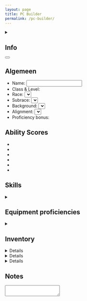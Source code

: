 ```yaml
---
layout: page
title: PC Builder
permalink: /pc-builder/
---
```


<section>
    <details>
        <summary>
            <h2>Info</h2>
        </summary>
        <p>
            Op deze pagina kun je je eigen <abbr title="Player Character">PC</abbr> maken zoals je dit ook op een papieren character sheet zou doen. Aangezien deze "character sheet" niet op fysiek papier is, kunnen we gebruik maken van technieken om de ervaring wat te stroomlijnen. Zo worden de skills van je karakter op deze pagina automatisch uitgerekend op basis van je ability scores, level, en proficiency/ expertise. Daarnaast heb je op het internet veel meer ruimte om dingen op te slaan dan een paar stukken A4 papier.
        </p>
        <p>
            Hieronder wordt wat dieper in gegaan op een paar specificaties van deze pagina. Door deze te lezen begrijp je mogelijk beter wat het idee achter de pagina is en wat de mogelijke uitbreidingen en limitaties zijn.
        </p>
        <h3>localStorage</h3>
        <p>
            Voor het opslaan van de data op deze pagina wordt <a href="https://developer.mozilla.org/en-US/docs/Web/API/Window/localStorage" target="_blank">localStorage</a> gebruikt. Dit is een techniek waarmee data lokaal in de client opgeslagen kan worden. Dit zorgt er in de praktijk voor dat iedereen die deze pagina bezoekt een unieke set aan data heeft, en dat de data die jij op deze pagina ziet alleen voor jou beschikbaar is. Dit zorgt er ook voor dat de data op jouw computer anders is dan bijvoorbeeld op je telefoon. Er zijn plannen om een export-import functionaliteit te maken waardoor je data over meerdere machines beschikbaar kunt stellen.
        </p>
        <h3>DnD API</h3>
        <p>
            Voor class, race, background, en alignment wordt de <a href="https://www.dnd5eapi.co/" target="_blank">DnD 5e API</a> gebruikt. Deze API bevat alle gratis content van D&D 5e, <a href="https://media.wizards.com/2016/downloads/DND/SRD-OGL_V5.1.pdf" target="_blank">de <abbr title="Systems Reference Document">SRD</abbr></a>. Dit is een subset van het <abbr title="Player's Handbook">PHB</abbr>, wat inhoud dat niet alle content hier beschikbaar is (dit bevat bijvoorbeeld maar 1 background). Er zijn op dit moment geen plannen om dit uit te breiden, omdat je dan met copyright law bezig bent.
        </p>
        <h3>Geplande componenten</h3>
        <p>
            Naast de componenten die je al op deze pagina ziet, zijn er plannen voor uitbreidingen. Hieronder zie je een lijst met een aantal geplande onderdelen. Als je zelf voorstellen hebt over uitbreidingen, hoor ik dit graag.
        </p>
        <ul>
            <li>HP, AC, initiative, en speed</li>
            <li>Saving throws</li>
            <li>Spell casting</li>
            <li>Talen</li>
            <li>
                Inventory, onderverdeeld in
                <ul>
                    <li>Magische items</li>
                    <li>Potions</li>
                    <li>Goud</li>
                    <li>Misc</li>
                </ul>
            </li>
            <li>
                Proficiencies in items
            </li>
        </ul>
    </details>
</section>

<section>
    <button is="manage-characters-button"></button>
</section>

<section>
    <h2>Algemeen</h2>
    <ul>
        <li><label>Name: <input is="name-input"/></label></li>
        <li>
            <label>Class & Level: </label><class-level-section></class-level-section>
        </li>
        <li><label>Race: <select is="race-input"></select></label></li>
        <li><label>Subrace: <select is="subrace-input"></select></label></li>
        <li><label>Background: <select is="background-input"></select></label></li>
        <li><label>Alignment: <select is="alignment-input"></select></label></li>
        <li>Proficiency bonus: <proficiency-bonus-display></proficiency-bonus-display></li>
    </ul>
</section>

<section>
    <h2>Ability Scores</h2>
    <ul class="no-style-list ability-scores-list">
        <li>
            <ability-score-display ability="str"></ability-score-display>
        </li>
        <li>
            <ability-score-display ability="dex"></ability-score-display>
        </li>
        <li>
            <ability-score-display ability="con"></ability-score-display>
        </li>
        <li>
            <ability-score-display ability="int"></ability-score-display>
        </li>
        <li>
            <ability-score-display ability="wis"></ability-score-display>
        </li>
        <li>
            <ability-score-display ability="cha"></ability-score-display>
        </li>
    </ul>
</section>

<section>
    <h2>Skills</h2>
    <ul is="skills-list"></ul>
</section>

<section>
    <details>
        <summary><h2>Equipment proficiencies</h2></summary>
        <details>
            <summary><h3>Weapons</h3></summary>
            <h4>Simple Melee</h4>
            <ul is="equipment-proficiencies-list" isArmor="false" equipmentCategoryIndex="simple-melee-weapons"></ul>
            <h4>Martial Melee</h4>
            <ul is="equipment-proficiencies-list" isArmor="false" equipmentCategoryIndex="martial-melee-weapons"></ul>
            <h4>Simple Ranged</h4>
            <ul is="equipment-proficiencies-list" isArmor="false" equipmentCategoryIndex="simple-ranged-weapons"></ul>
            <h4>Martial Ranged</h4>
            <ul is="equipment-proficiencies-list" isArmor="false" equipmentCategoryIndex="martial-ranged-weapons"></ul>
        </details>
        <details>
            <summary><h3>Armor</h3></summary>
            <h4>Light</h4>
            <ul is="equipment-proficiencies-list" isArmor="true" equipmentCategoryIndex="light-armor"></ul>
            <h4>Medium</h4>
            <ul is="equipment-proficiencies-list" isArmor="true" equipmentCategoryIndex="medium-armor"></ul>
            <h4>Heavy</h4>
            <ul is="equipment-proficiencies-list" isArmor="true" equipmentCategoryIndex="heavy-armor"></ul>
            <h4>Shields</h4>
            <ul is="equipment-proficiencies-list" isArmor="true" equipmentCategoryIndex="shields"></ul>
        </details>
    </details>
</section>

<section>
    <details>
        <summary><h2>Inventory</h2></summary>
        <h3>Weapons</h3>
        <inventory-weapon-add-input></inventory-weapon-add-input>
        <div class="table-container">
            <inventory-weapon-table></inventory-weapon-table>
        </div>
        <h3>Armor</h3>
        <inventory-armor-add-input></inventory-armor-add-input>
        <div class="table-container">
            <inventory-armor-table></inventory-armor-table>
        </div>
    </details>
</section>

<section>
    <details is="race-features-display"></details>
</section>

<section>
    <details is="subrace-features-display"></details>
</section>

<section>
    <details is="classes-features-display"></details>
</section>

<section>
    <h2>Notes</h2>
    <textarea is="notes-textarea"></textarea>
</section>

<div>
    <dialog is="manage-characters-dialog"></dialog>
    <dialog is="character-reset-dialog"></dialog>
    <dialog is="character-export-dialog"></dialog>
    <dialog is="character-import-dialog"></dialog>
</div>

<script type="module">
    import { loadPage } from "{{ '/assets/js/player-character/load-page.js' | relative_url }}";
    loadPage();
</script>

<script type="module" src="{{ '/assets/js/player-character/import-custom-elements.js' | relative_url }}"></script>